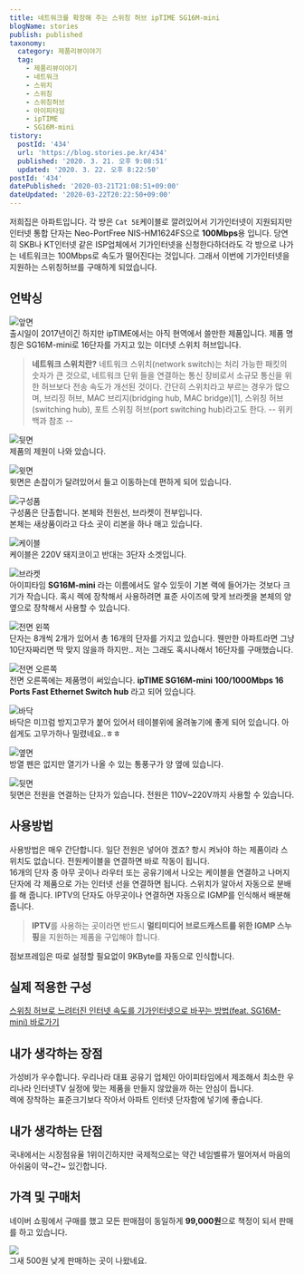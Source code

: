 ```yaml
---
title: 네트워크를 확장해 주는 스위칭 허브 ipTIME SG16M-mini
blogName: stories
publish: published
taxonomy:
  category: 제품리뷰이야기
  tag:
    - 제품리뷰이야기
    - 네트워크
    - 스위치
    - 스위칭
    - 스위칭허브
    - 아이피타임
    - ipTIME
    - SG16M-mini
tistory:
  postId: '434'
  url: 'https://blog.stories.pe.kr/434'
  published: '2020. 3. 21. 오후 9:08:51'
  updated: '2020. 3. 22. 오후 8:22:50'
postId: '434'
datePublished: '2020-03-21T21:08:51+09:00'
dateUpdated: '2020-03-22T20:22:50+09:00'
---
```







저희집은 아파트입니다. 각 방은 `Cat 5E`케이블로 깔려있어서 기가인터넷이 지원되지만 인터넷 통합 단자는 Neo-PortFree NIS-HM1624FS으로 **100Mbps**용 입니다. 당연히 SKB나 KT인터넷 같은 ISP업체에서 기가인터넷을 신청한다하더라도 각 방으로 나가는 네트워크는 100Mbps로 속도가 떨어진다는 것입니다. 그래서 이번에 기가인터넷을 지원하는 스위칭허브를 구매하게 되었습니다. 

## 언박싱  

![앞면](images/2020-03-21-20-29-19.png)   
출시일이 2017년이긴 하지만 ipTIME에서는 아직 현역에서 쓸만한 제품입니다. 
제품 명칭은 SG16M-mini로 16단자를 가지고 있는 이더넷 스위치 허브입니다.  

> **네트워크 스위치란?**
> 네트워크 스위치(network switch)는 처리 가능한 패킷의 숫자가 큰 것으로, 네트워크 단위 들을 연결하는 통신 장비로서 소규모 통신을 위한 허브보다 전송 속도가 개선된 것이다. 간단히 스위치라고 부르는 경우가 많으며, 브리징 허브, MAC 브리지(bridging hub, MAC bridge)[1], 스위칭 허브(switching hub), 포트 스위칭 허브(port switching hub)라고도 한다. 
> -- 위키백과 참조 --

![뒷면](images/2020-03-21-20-39-47.png)   
제품의 제원이 나와 았습니다. 


![윗면](images/2020-03-21-20-40-34.png)  
윗면은 손잡이가 달려있어서 들고 이동하는데 편하게 되어 있습니다. 


![구성품](images/2020-03-21-20-41-15.png)   
구성품은 단촐합니다. 본체와 전원선, 브라켓이 전부입니다.  
본체는 새상품이라고 다소 곳이 리본을 하나 매고 있습니다. 

![케이블](images/2020-03-21-20-42-37.png)   
케이블은 220V 돼지코이고 반대는 3단자 소겟입니다.  

![브라켓](images/2020-03-21-20-43-26.png)  
아이피타임 **SG16M-mini** 라는 이름에서도 알수 있듯이 기본 랙에 들어가는 것보다 크기가 작습니다. 혹시 렉에 장착해서 사용하려면 표준 사이즈에 맞게 브라켓을 본체의 양옆으로 장착해서 사용할 수 있습니다. 

![전면 왼쪽](images/2020-03-21-20-46-46.png)   
단자는 8개씩 2개가 있어서 총 16개의 단자를 가지고 있습니다. 웬만한 아파트라면 그냥 10단자짜리면 딱 맞지 않을까 하지만.. 저는 그래도 혹시나해서 16단자를 구매했습니다.

![전면 오른쪽](images/2020-03-21-20-49-05.png)  
전면 오른쪽에는 제품명이 써있습니다.  **ipTIME SG16M-mini** **100/1000Mbps 16 Ports Fast Ethernet Switch hub** 라고 되어 있습니다. 

![바닥](images/2020-03-21-20-52-29.png)  
바닥은 미끄럼 방지고무가 붙어 있어서 테이블위에 올려놓기에 좋게 되어 있습니다. 아쉽게도 고무가하나 밀렸네요..ㅎㅎ  

![옆면](images/2020-03-21-20-54-56.png)   
방열 펜은 없지만 열기가 나올 수 있는 통풍구가 양 옆에 있습니다.   

![뒷면](images/2020-03-21-20-57-15.png)   
뒷면은 전원을 연결하는 단자가 있습니다. 전원은 110V~220V까지 사용할 수 있습니다.  

## 사용방법  
사용방법은 매우 간단합니다. 일단 전원은 넣어야 겠죠? 항시 켜놔야 하는 제품이라 스위치도 없습니다. 전원케이블을 연결하면 바로 작동이 됩니다.  
16개의 단자 중 아무 곳이나 라우터 또는 공유기에서 나오는 케이블을 연결하고 나머지 단자에 각 제품으로 가는 인터넷 선을 연결하면 됩니다. 스위치가 알아서 자동으로 분배를 해 줍니다. IPTV의 단자도 아무곳이나 연결하면 자동으로 IGMP를 인식해서 배분해 줍니다.  

> **IPTV**를 사용하는 곳이라면 반드시 **멀티미디어 브로드캐스트를 위한 IGMP 스누핑**을 지원하는 제품을 구입해야 합니다. 

점보프레임은 따로 설정할 필요없이 9KByte를 자동으로 인식합니다.  

## 실제 적용한 구성   

[스위칭 허브로 느려터진 인터넷 속도를 기가인터넷으로 바꾸는 방법(feat. SG16M-mini) 바로가기](https://blog.stories.pe.kr/435)   


## 내가 생각하는 장점  
가성비가 우수합니다. 우리나라 대표 공유기 업체인 아이피타임에서 제조해서 최소한 우리나라 인터넷TV 실정에 맞는 제품을 만들지 않았을까 하는 안심이 듭니다.  
렉에 장착하는 표준크기보다 작아서 아파트 인터넷 단자함에 넣기에 좋습니다. 

## 내가 생각하는 단점  
국내에서는 시장점유율 1위이긴하지만 국제적으로는 약간 네임벨류가 떨어져서 마음의 아쉬움이 약~간~ 있긴합니다. 


## 가격 및 구매처  
네이버 쇼핑에서 구매를 했고 모든 판매점이 동일하게 **99,000원**으로 책정이 되서 판매를 하고 있습니다. 

![](images/2020-03-21-21-07-15.png)  
그새 500원 낮게 판매하는 곳이 나왔네요.  

